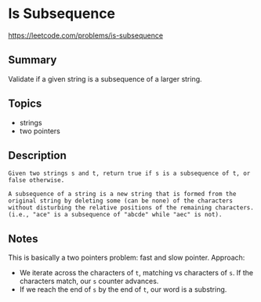 # Is Subsequence

https://leetcode.com/problems/is-subsequence

## Summary

Validate if a given string is a subsequence of a larger string.

## Topics

- strings
- two pointers

## Description

```
Given two strings s and t, return true if s is a subsequence of t, or false otherwise.

A subsequence of a string is a new string that is formed from the original string by deleting some (can be none) of the characters without disturbing the relative positions of the remaining characters. (i.e., "ace" is a subsequence of "abcde" while "aec" is not).

```

## Notes

This is basically a two pointers problem: fast and slow pointer.
Approach:

- We iterate across the characters of `t`, matching vs characters of `s`. If the characters match, our `s` counter advances.
- If we reach the end of `s` by the end of `t`, our word is a substring.
